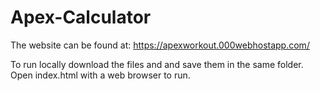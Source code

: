 # Apex-Calculator
The website can be found at: https://apexworkout.000webhostapp.com/

To run locally download the files and and save them in the same folder. Open index.html with a web browser to run.

